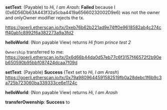 **setText**: (Payable) to _Hi, I am Arash_: **Failed** because I (0x6D56Db63A443f32a5cba4419a65660232002D9e6) was not the owner and onlyOwner modifier rejects the tx.

https://goerli.etherscan.io/tx/0xeb76b62b221ad9e74ff0e9618582ab4c274cff40ab1c8992f6a382273a9a3fd2

**helloWorld**: (Non payable View) returns _Hi from prince test 2_

`Ownership` transferred to me: https://goerli.etherscan.io/tx/0x6d66b44da0d57eb77c6f3157f46572f2b90eb650590b95bbf087424dcaa7f09d

**setText**: (Payable) **Success** (Text set to _Hi, I am Arash_)
https://goerli.etherscan.io/tx/0x79a9809644591582519fb0a28debc1f6b9c3a725b723060ba339333ce6e1124c

**helloWorld**: (Non payable View) returns _Hi, I am Arash_

**transferOwenship**: **Success** to
